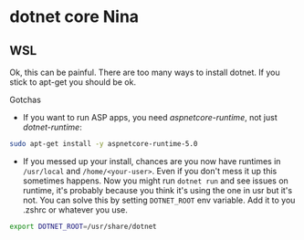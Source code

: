 # dotnet core Nina

## WSL

Ok, this can be painful. There are too many ways to install dotnet. If you stick to apt-get you should be ok.

Gotchas
- If you want to run ASP apps, you need *aspnetcore-runtime*, not just *dotnet-runtime*:

```sh
sudo apt-get install -y aspnetcore-runtime-5.0
```

- If you messed up your install, chances are you now have runtimes in `/usr/local` and `/home/<your-user>`. Even if you don't mess it up this sometimes happens. Now you might run `dotnet run` and see issues on runtime, it's probably because you think it's using the one in usr but it's not. You can solve this by setting `DOTNET_ROOT` env variable. Add it to you .zshrc or whatever you use.

```sh
export DOTNET_ROOT=/usr/share/dotnet
```